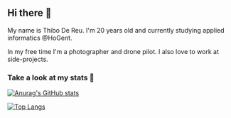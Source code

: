 ## Hi there 👋

My name is Thibo De Reu. I'm 20 years old and currently studying applied informatics @HoGent.

In my free time I'm a photographer and drone pilot. I also love to work at side-projects.

### Take a look at my stats 👀
[![Anurag's GitHub stats](https://github-readme-stats.vercel.app/api?username=TDeReu&show_icons=true&theme=tokyonight)](https://github.com/anuraghazra/github-readme-stats)

[![Top Langs](https://github-readme-stats.vercel.app/api/top-langs/?username=TDeReu&layout=compact&theme=tokyonight)](https://github.com/anuraghazra/github-readme-stats)

